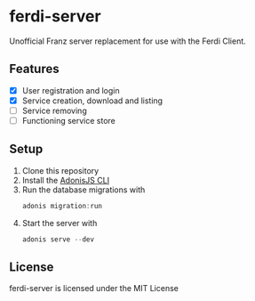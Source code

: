 # ferdi-server
Unofficial Franz server replacement for use with the Ferdi Client.

## Features
- [x] User registration and login
- [x] Service creation, download and listing
- [ ] Service removing
- [ ] Functioning service store

## Setup
1. Clone this repository
2. Install the [AdonisJS CLI](https://adonisjs.com/)
3. Run the database migrations with
    ```js
    adonis migration:run
    ```
4. Start the server with
    ```js
    adonis serve --dev
    ```

## License
ferdi-server is licensed under the MIT License
